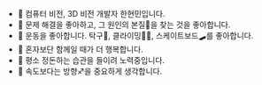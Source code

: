 - 👋 컴퓨터 비전, 3D 비전 개발자 한현민입니다.
- 🎲 문제 해결을 좋아하고, 그 원인의 본질👀을 찾는 것을 좋아합니다.
- 💪 운동을 좋아합니다. 탁구🏓, 클라이밍🧗‍♀️, 스케이트보드🛹를 좋아합니다.
- 🙌 혼자보단 함께일 때가 더 행복합니다. 
- 📰 평소 정돈하는 습관을 들이려 노력중입니다.
- 🚩 속도보다는 방향♐을 중요하게 생각합니다.


<!---
HyeonminHan/HyeonminHan is a ✨ special ✨ repository because its `README.md` (this file) appears on your GitHub profile.
You can click the Preview link to take a look at your changes.
--->
